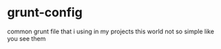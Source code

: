 # grunt-config
common grunt file that  i using in my projects
this world not so simple like you see them

